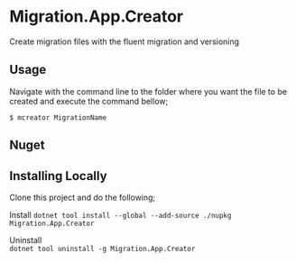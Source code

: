 ﻿# Migration.App.Creator
Create migration files with the fluent migration and versioning

## Usage

Navigate with the command line to the folder where you want the file to be created and execute the command bellow;

`$ mcreator MigrationName`

## Nuget

## Installing Locally
Clone this project and do the following;

Install
`dotnet tool install --global --add-source ./nupkg Migration.App.Creator`

Uninstall  
`dotnet tool uninstall -g Migration.App.Creator`